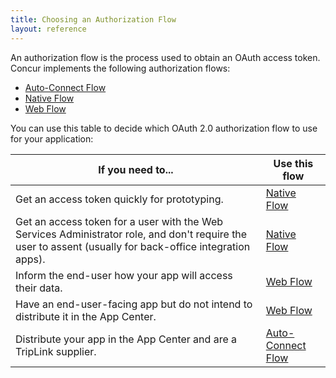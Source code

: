 ```yaml
---
title: Choosing an Authorization Flow 
layout: reference
---
```


An authorization flow is the process used to obtain an OAuth access token. Concur implements the following authorization flows:

* [Auto-Connect Flow][4]
* [Native Flow][1]
* [Web Flow][2]

You can use this table to decide which OAuth 2.0 authorization flow to use for your application:

| If you need to... | Use this flow |
| ----------------- | ------------- |
|  Get an access token quickly for prototyping. | [Native Flow][1] |
|  Get an access token for a user with the Web Services Administrator role, and don't require the user to assent (usually for back-office integration apps). | [Native Flow][1] |
|  Inform the end-user how your app will access their data. | [Web Flow][2] |
|  Have an end-user-facing app but do not intend to distribute it in the App Center. |  [Web Flow][2] |
|  Distribute your app in the App Center and are a TripLink supplier. |  [Auto-Connect Flow][4] |


[1]: /api-reference/authentication/native-flow.html
[2]: /api-reference/authentication/web-flow.html
[4]: /api-reference/authentication/auto-connect-flow.html
